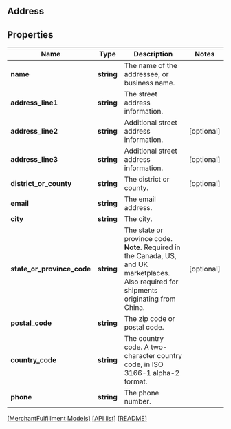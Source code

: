 ## Address

## Properties

Name | Type | Description | Notes
------------ | ------------- | ------------- | -------------
**name** | **string** | The name of the addressee, or business name. |
**address_line1** | **string** | The street address information. |
**address_line2** | **string** | Additional street address information. | [optional]
**address_line3** | **string** | Additional street address information. | [optional]
**district_or_county** | **string** | The district or county. | [optional]
**email** | **string** | The email address. |
**city** | **string** | The city. |
**state_or_province_code** | **string** | The state or province code. **Note.** Required in the Canada, US, and UK marketplaces. Also required for shipments originating from China. | [optional]
**postal_code** | **string** | The zip code or postal code. |
**country_code** | **string** | The country code. A two-character country code, in ISO 3166-1 alpha-2 format. |
**phone** | **string** | The phone number. |

[[MerchantFulfillment Models]](../) [[API list]](../../Api) [[README]](../../../README.md)

